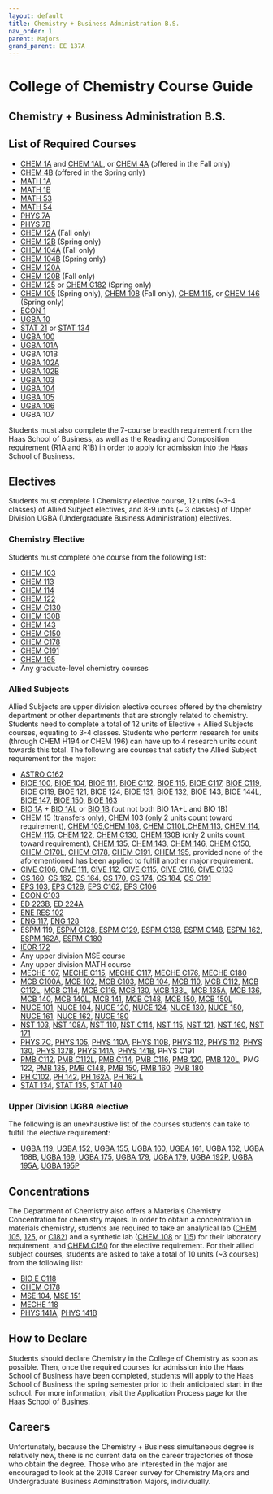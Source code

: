 ```yaml
---
layout: default
title: Chemistry + Business Administration B.S.
nav_order: 1
parent: Majors
grand_parent: EE 137A
---
```


# College of Chemistry Course Guide

## Chemistry + Business Administration B.S.

## List of Required Courses

- [CHEM 1A](http://public2.yuantsy.com/Test/EE137A/List/Chemistry/CHEM%201A%20-%20General%20Chemistry.pdf) and [CHEM 1AL](http://public2.yuantsy.com/Test/EE137A/List/Chemistry/CHEM%201AL%20-%20General%20Chemistry%20Laboratory.pdf), or [CHEM 4A](http://public2.yuantsy.com/Test/EE137A/List/Chemistry/CHEM%204A%20-%20General%20Chemistry%20and%20Quantitative%20Analysis.pdf) (offered in the Fall only)
- [CHEM 4B](http://public2.yuantsy.com/Test/EE137A/List/Chemistry/Chem%204B%20-%20General%20Chemistry%20and%20Quantitative%20Analysis.pdf) (offered in the Spring only)
- [MATH 1A](http://public2.yuantsy.com/Test/EE137A/Mathematics/Math%201A%20-%20Calculus.pdf)
- [MATH 1B](http://public2.yuantsy.com/Test/EE137A/Mathematics/MATH%201B%20-%20Calculus.pdf)
- [MATH 53](http://public2.yuantsy.com/Test/EE137A/Mathematics/MATH%2010A%20-%20Methods%20of%20Mathematics_%20Calculus%2C%20Statistics%2C%20and%20Combinatorics%20%28I%29.pdf)
- [MATH 54](http://public2.yuantsy.com/Test/EE137A/Mathematics/MATH%2010A%20-%20Methods%20of%20Mathematics_%20Calculus%2C%20Statistics%2C%20and%20Combinatorics%20%28I%29.pdf)
- [PHYS 7A](http://public2.yuantsy.com/Test/EE137A/Physics/PHYS%207A%20-%20Physics%20for%20Scientists%20and%20Engineers.pdf)
- [PHYS 7B](http://public2.yuantsy.com/Test/EE137A/Physics/PHYS%207B%20-%20Physics%20for%20Scientists%20and%20Engineers.pdf)
- [CHEM 12A](http://public2.yuantsy.com/Test/EE137A/List/Chemistry/CHEM%2012A%20-%20Organic%20Chemistry%20%281%29.pdf) (Fall only)
- [CHEM 12B](http://public2.yuantsy.com/Test/EE137A/List/Chemistry/CHEM%2012B%20-%20Organic%20Chemistry%20%282%29.pdf) (Spring only)
- [CHEM 104A](http://public2.yuantsy.com/Test/EE137A/List/Chemistry/CHEM%2096%20-%20Introduction%20to%20Research%20and%20Study%20in%20the%20College%20of%20Chemistry.pdf) (Fall only)
- [CHEM 104B](http://public2.yuantsy.com/Test/EE137A/List/Chemistry/CHEM%20104B%20-%20Advanced%20Inorganic%20Chemistry%20%282%29.pdf) (Spring only)
- [CHEM 120A](http://public2.yuantsy.com/Test/EE137A/List/Chemistry/CHEM%20120A%20-%20Physical%20Chemistry%20%28Quantum%20Mechanics%29.pdf)
- [CHEM 120B](http://public2.yuantsy.com/Test/EE137A/List/Chemistry/CHEM%20120B%20-%20Physical%20Chemistry%20%28Statistical%20Mechanics%29.pdf) (Fall only)
- [CHEM 125](http://public2.yuantsy.com/Test/EE137A/List/Chemistry/CHEM%20125%20-%20Physical%20Chemistry%20Laboratory.pdf) or [CHEM C182](http://public2.yuantsy.com/Test/EE137A/List/Chemistry/CHEM%20C182_EPS%20C182%20-%20Atmospheric%20Chemistry%20and%20Physics%20Laboratory.pdf) (Spring only)
- [CHEM 105](http://public2.yuantsy.com/Test/EE137A/List/Chemistry/CHEM%20105%20-%20Instrumental%20Analysis%20Laboratory.pdf) (Spring only), [CHEM 108](http://public2.yuantsy.com/Test/EE137A/Majors/CHEM%20108%20Inorganic%20Synthesis%20Laboratory.pdf) (Fall only), [CHEM 115](http://public2.yuantsy.com/Test/EE137A/List/Chemistry/115Course%20Title.pdf), or [CHEM 146](http://public2.yuantsy.com/Test/EE137A/List/Chemistry/CHEM%20146%20-%20Radiochemical%20Methods%20in%20Nuclear%20Technology%20and%20Forensics.pdf) (Spring only)
- [ECON 1](http://public2.yuantsy.com/Test/EE137A/List/Economics/ECON%201%20-%20Introduction%20to%20Economics.pdf)
- [UGBA 10](http://public2.yuantsy.com/Test/EE137A/List/BusinessAdministrationUndergraduate/UGBA%2010%20-%20Principles%20of%20Business.pdf)
- [STAT 21](http://public2.yuantsy.com/Test/EE137A/Statistics/STAT%2021%20-%20Introductory%20Probability%20and%20Statistics%20for%20Business.pdf) or [STAT 134](http://public2.yuantsy.com/Test/EE137A/Statistics/STAT%20134%20-%20Concepts%20of%20Probability.pdf)
- [UGBA 100](http://public2.yuantsy.com/Test/EE137A/List/BusinessAdministrationUndergraduate/UGBA%20-%20Business%20Communication.pdf)
- [UGBA 101A](http://public2.yuantsy.com/Test/EE137A/List/BusinessAdministrationUndergraduate/UGBA%20101A%20-%20Microeconomic%20Analysis%20for%20Business%20Decisions.pdf)
- UGBA 101B
- [UGBA 102A](http://public2.yuantsy.com/Test/EE137A/List/BusinessAdministrationUndergraduate/UGBA%20102A%20-%20Introduction%20to%20Financial%20Accounting.pdf)
- [UGBA 102B](http://public2.yuantsy.com/Test/EE137A/List/BusinessAdministrationUndergraduate/UGBA%20102B%20-%20Managerial%20Accounting.pdf)
- [UGBA 103](http://public2.yuantsy.com/Test/EE137A/List/BusinessAdministrationUndergraduate/UGBA%20103%20-%20Introduction%20to%20Finance.pdf)
- [UGBA 104](http://public2.yuantsy.com/Test/EE137A/List/BusinessAdministrationUndergraduate/UGBA%20104%20-%20Introduction%20to%20Business%20Analytics.pdf)
- [UGBA 105](http://public2.yuantsy.com/Test/EE137A/List/BusinessAdministrationUndergraduate/UGBA%20105%20-%20Leading%20People.pdf)
- [UGBA 106](http://public2.yuantsy.com/Test/EE137A/List/BusinessAdministrationUndergraduate/UGBA%20106%20-%20Marketing.pdf)
- UGBA 107

Students must also complete the 7-course breadth requirement from the Haas School of Business, as well as the Reading and Composition requirement (R1A and R1B) in order to apply for admission into the Haas School of Business.

## Electives

Students must complete 1 Chemistry elective course, 12 units (~3-4 classes) of Allied Subject electives, and 8-9 units (~ 3 classes) of Upper Division UGBA (Undergraduate Business Administration) electives.

### Chemistry Elective

Students must complete one course from the following list:

- [CHEM 103](http://public2.yuantsy.com/Test/EE137A/List/Chemistry/CHEM%2096%20-%20Introduction%20to%20Research%20and%20Study%20in%20the%20College%20of%20Chemistry.pdf)
- [CHEM 113](http://public2.yuantsy.com/Test/EE137A/List/Chemistry/CHEM%20113%20-%20Advanced%20Mechanistic%20Organic%20Chemistry.pdf)
- [CHEM 114](http://public2.yuantsy.com/Test/EE137A/List/Chemistry/114Course%20Title.pdf)
- [CHEM 122](http://public2.yuantsy.com/Test/EE137A/List/Chemistry/CHEM%20122%20-%20Quantum%20Mechanics%20and%20Spectroscopy.pdf)
- [CHEM C130](http://public2.yuantsy.com/Test/EE137A/List/Chemistry/CHEM%20C130_MCB%20C100A%20-%20Biophysical%20Chemistry_%20Physical%20Principles%20and%20the%20Molecules%20of%20Life.pdf)
- [CHEM 130B](http://public2.yuantsy.com/Test/EE137A/List/Chemistry/CHEM%20125%20-%20Physical%20Chemistry%20Laboratory.pdf)
- [CHEM 143](http://public2.yuantsy.com/Test/EE137A/List/Chemistry/CHEM%20143%20-%20Nuclear%20Chemistry.pdf)
- [CHEM C150](http://public2.yuantsy.com/Test/EE137A/List/Chemistry/CHEM%20C150%20-%20Introduction%20to%20Materials%20Chemistry.pdf)
- [CHEM C178](http://public2.yuantsy.com/Test/EE137A/List/Chemistry/CBE%20C178_CHEM%20C178%20-%20Polymer%20Science%20and%20Technology.pdf)
- [CHEM C191](http://public2.yuantsy.com/Test/EE137A/List/Chemistry/CHEM%20C191_CS%20C191_PHYS%20C191%20-%20Quantum%20Information%20Science%20and%20Technology.pdf)
- [CHEM 195](http://public2.yuantsy.com/Test/EE137A/List/Chemistry/chem195Course%20Title.pdf)
- Any graduate-level chemistry courses

### Allied Subjects

Allied Subjects are upper division elective courses offered by the chemistry department or other departments that are strongly related to chemistry. Students need to complete a total of 12 units of Elective + Allied Subjects courses, equating to 3-4 classes. Students who perform research for units (through CHEM H194 or CHEM 196) can have up to 4 research units count towards this total. The following are courses that satisfy the Allied Subject requirement for the major:

- [ASTRO C162](http://public2.yuantsy.com/Test/EE137A/List/Astronomy/ASTRO%20C162_EPS%20C162%20-%20Planetary%20Astrophysics.pdf)
- [BIOE 100](http://public2.yuantsy.com/Test/EE137A/List/Bioengineering/BioE%20100%20-%20Ethics%20in%20Science%20and%20Engineering.pdf), [BIOE 104](http://public2.yuantsy.com/Test/EE137A/List/Bioengineering/BIOE%20104%20-%20Biological%20Transport%20Phenomena.pdf), [BIOE 111](http://public2.yuantsy.com/Test/EE137A/List/Bioengineering/BIOE%20111%20-%20Functional%20Biomaterials%20Development%20and%20Characterization.pdf), [BIOE C112](http://public2.yuantsy.com/Test/EE137A/List/Bioengineering/BIOE%20C112_MECHE%20C115%20-%20Molecular%20Biomechanics%20and%20Mechanobiology%20of%20the%20Cell.pdf), [BIOE 115](http://public2.yuantsy.com/Test/EE137A/List/Bioengineering/BIOE%20C112_MECHE%20C115%20-%20Molecular%20Biomechanics%20and%20Mechanobiology%20of%20the%20Cell.pdf), [BIOE C117](http://public2.yuantsy.com/Test/EE137A/List/Bioengineering/BIOE%20C117_MECHE%20C117%20-%20Structural%20Aspects%20of%20Biomaterials.pdf), [BIOE C119](http://public2.yuantsy.com/Test/EE137A/List/Bioengineering/BIOE%20C119_MECHE%20C176%20-%20Orthopedic%20Biomechanics.pdf), [BIOE C119](http://public2.yuantsy.com/Test/EE137A/List/Bioengineering/BIOE%20C119_MECHE%20C176%20-%20Orthopedic%20Biomechanics.pdf), [BIOE 121](http://public2.yuantsy.com/Test/EE137A/List/Bioengineering/BIOE%20121%20-%20BioMEMS%20and%20Medical%20Devices.pdf), [BIOE 124](http://public2.yuantsy.com/Test/EE137A/List/Bioengineering/BIO%20124%20-%20Basic%20Principles%20of%20Drug%20Delivery.pdf), [BIOE 131](http://public2.yuantsy.com/Test/EE137A/List/Bioengineering/BIOE%20131%20-%20Introduction%20to%20Computational%20Molecular%20and%20Cell%20Biology.pdf), [BIOE 132](http://public2.yuantsy.com/Test/EE137A/List/Bioengineering/BIOE%20132%20-%20Genetic%20Devices.pdf), BIOE 143, BIOE 144L, [BIOE 147](http://public2.yuantsy.com/Test/EE137A/List/Bioengineering/BIOE%20147%20-%20Principles%20of%20Synthetic%20Biology.pdf), [BIOE 150](http://public2.yuantsy.com/Test/EE137A/List/Bioengineering/BIOE%20150%20-%20Introduction%20of%20Bionanoscience%20and%20Bionanotechnology.pdf), [BIOE 163](http://public2.yuantsy.com/Test/EE137A/List/Bioengineering/BIOE%20163%20-%20Principles%20of%20Molecular%20and%20Cellular%20Biophotonics.pdf)
- [BIO 1A](http://public2.yuantsy.com/Test/EE137A/List/Biology/BIO%201A%20-%20General%20Biology%20Lecture.pdf) + [BIO 1AL](http://public2.yuantsy.com/Test/EE137A/List/Biology/BIO%201A%20-%20General%20Biology%20Lecture.pdf) or [BIO 1B](http://public2.yuantsy.com/Test/EE137A/List/Biology/BIO%201B%20-%20General%20Biology%20Lecture%20and%20Laboratory.pdf) (but not both BIO 1A+L and BIO 1B)
- [CHEM 15](http://public2.yuantsy.com/Test/EE137A/List/Chemistry/15Course%20Title.pdf) (transfers only), [CHEM 103](http://public2.yuantsy.com/Test/EE137A/List/Chemistry/CHEM%2096%20-%20Introduction%20to%20Research%20and%20Study%20in%20the%20College%20of%20Chemistry.pdf) (only 2 units count toward requirement), [CHEM 105](http://public2.yuantsy.com/Test/EE137A/List/Chemistry/CHEM%20105%20-%20Instrumental%20Analysis%20Laboratory.pdf),[CHEM 108](http://public2.yuantsy.com/Test/EE137A/Majors/CHEM%20108%20Inorganic%20Synthesis%20Laboratory.pdf), [CHEM C110L](http://public2.yuantsy.com/Test/EE137A/List/Chemistry/CHEM%20C110L_MCB%20C110L%20%E2%80%93%20GENERAL%20BIOCHEMISTRY%20AND%20MOLECULAR%20BIOLOGY%20LABORATORY.pdf),[CHEM 113](http://public2.yuantsy.com/Test/EE137A/List/Chemistry/CHEM%20113%20-%20Advanced%20Mechanistic%20Organic%20Chemistry.pdf), [CHEM 114](http://public2.yuantsy.com/Test/EE137A/List/Chemistry/114Course%20Title.pdf), [CHEM 115](http://public2.yuantsy.com/Test/EE137A/List/Chemistry/115Course%20Title.pdf), [CHEM 122](http://public2.yuantsy.com/Test/EE137A/List/Chemistry/CHEM%20122%20-%20Quantum%20Mechanics%20and%20Spectroscopy.pdf), [CHEM C130](http://public2.yuantsy.com/Test/EE137A/List/Chemistry/CHEM%20C130_MCB%20C100A%20-%20Biophysical%20Chemistry_%20Physical%20Principles%20and%20the%20Molecules%20of%20Life.pdf), [CHEM 130B](http://public2.yuantsy.com/Test/EE137A/List/Chemistry/CHEM%20125%20-%20Physical%20Chemistry%20Laboratory.pdf) (only 2 units count toward requirement), [CHEM 135](http://public2.yuantsy.com/Test/EE137A/List/Chemistry/Chem%20135%20-%20Chemical%20Biology.pdf), [CHEM 143](http://public2.yuantsy.com/Test/EE137A/List/Chemistry/CHEM%20143%20-%20Nuclear%20Chemistry.pdf), [CHEM 146](http://public2.yuantsy.com/Test/EE137A/List/Chemistry/CHEM%20146%20-%20Radiochemical%20Methods%20in%20Nuclear%20Technology%20and%20Forensics.pdf), [CHEM C150](http://public2.yuantsy.com/Test/EE137A/List/Chemistry/CHEM%20C150%20-%20Introduction%20to%20Materials%20Chemistry.pdf), [CHEM C170L](http://public2.yuantsy.com/Test/EE137A/List/Chemistry/CBE%20C170L_CHEM%20C170L%20-%20Biochemical%20Engineering%20Laboratory.pdf), [CHEM C178](http://public2.yuantsy.com/Test/EE137A/List/Chemistry/CBE%20C178_CHEM%20C178%20-%20Polymer%20Science%20and%20Technology.pdf), [CHEM C191](http://public2.yuantsy.com/Test/EE137A/List/Chemistry/CHEM%20C191_CS%20C191_PHYS%20C191%20-%20Quantum%20Information%20Science%20and%20Technology.pdf), [CHEM 195](http://public2.yuantsy.com/Test/EE137A/List/Chemistry/chem195Course%20Title.pdf), provided none of the aforementioned has been applied to fulfill another major requirement.
- [CIVE C106](http://public2.yuantsy.com/Test/EE137A/List/CivilandEnvironmentalEngineering/CIVE%20C106_EPS%20C180_ESPM%20C180%20-%20Air%20Pollution.pdf), [CIVE 111](http://public2.yuantsy.com/Test/EE137A/List/CivilandEnvironmentalEngineering/CIVE%20111%20-%20Environmental%20Engineering.pdf), [CIVE 112](http://public2.yuantsy.com/Test/EE137A/List/CivilandEnvironmentalEngineering/CIVE%20112%20-%20Environmental%20Engineering%20Design.pdf), [CIVE C115](http://public2.yuantsy.com/Test/EE137A/List/CivilandEnvironmentalEngineering/CIVE%20115%20-%20Water%20Chemistry.pdf), [CIVE C116](http://public2.yuantsy.com/Test/EE137A/List/CivilandEnvironmentalEngineering/CIVE%20C116%20_ESPM%20C128%20-%20Chemistry%20of%20Soils.pdf), [CIVE C133](http://public2.yuantsy.com/Test/EE137A/List/CivilandEnvironmentalEngineering/CIVE%20124%20-%20Structural%20Design%20in%20Timber.pdf)
- [CS 160](http://public2.yuantsy.com/Test/EE137A/List/ComputerScience/CS%20160%20-%20User%20Interface%20Design%20and%20Development.pdf), [CS 162](http://public2.yuantsy.com/Test/EE137A/List/ComputerScience/CS%20162%20-%20Operating%20Systems%20and%20System%20Programming.pdf), [CS 164](http://public2.yuantsy.com/Test/EE137A/List/ComputerScience/CS%20164%20-%20Programming%20Languiaces%20and%20Compilers.pdf), [CS 170](http://public2.yuantsy.com/Test/EE137A/List/ComputerScience/CS%20170%20-%20Efficient%20Algorithms%20and%20Intractable%20Problems.pdf), [CS 174](http://public2.yuantsy.com/Test/EE137A/List/ComputerScience/CS%20174%20-%20Combinatorics%20and%20Discrete%20Probability.pdf), [CS 184](http://public2.yuantsy.com/Test/EE137A/List/ComputerScience/CS%20184%20-%20Foundations%20of%20Computer%20Graphics.pdf), [CS C191](http://public2.yuantsy.com/Test/EE137A/Majors/CHEM%20C191_CS%20C191_PHYS%20C191%20-%20Quantum%20Information%20Science%20and%20Technology.pdf)
- [EPS 103](http://public2.yuantsy.com/Test/EE137A/List/EarthandPlanetaryScience/EPS%20103%20-%20Introduction%20to%20Aquatic%20and%20Marine%20Geochemistry.pdf), [EPS C129](http://public2.yuantsy.com/Test/EE137A/List/EarthandPlanetaryScience/EPS%20C129_ESPM%20C129%20-%20Biometerology.pdf), [EPS C162](http://public2.yuantsy.com/Test/EE137A/List/EarthandPlanetaryScience/EPS%20130%20-%20Strong%20Motion%20Seismology.pdf), [EPS C106](http://public2.yuantsy.com/Test/EE137A/List/EarthandPlanetaryScience/CIVE%20C106_EPS%20C180_ESPM%20C180%20-%20Air%20Pollution.pdf)
- [ECON C103](http://public2.yuantsy.com/Test/EE137A/List/Economics/ECON%20C103_MATH%20C103%20-%20Introduction%20to%20Mathematical%20Economics.pdf)
- [ED 223B](http://public2.yuantsy.com/Test/EE137A/List/Education/EDUC%20223B%20-%20Special%20Problems%20in%20Mathematics%2C%20Science%2C%20and%20Technology%20Education.pdf), [ED 224A](http://public2.yuantsy.com/Test/EE137A/List/Education/EDUC%20224A%20-%20Mathematical%20Thinking%20and%20Problem%20Solving.pdf)
- [ENE RES 102](http://public2.yuantsy.com/Test/EE137A/List/EnergyandResourcesGroup/ENE%20RES%20102%20-%20Quantitative%20Aspects%20of%20Global%20Environmental%20Problems.pdf)
- [ENG 117](http://public2.yuantsy.com/Test/EE137A/List/Engineering/E%20117%20-%20Methods%20of%20Engineering%20Analysis.pdf), [ENG 128](http://public2.yuantsy.com/Test/EE137A/List/Engineering/E%20128%20-%20Advanced%20Engineering%20Design%20Graphics.pdf)
- ESPM 119, [ESPM C128](http://public2.yuantsy.com/Test/EE137A/List/EnvironmentalSciencePolicyandManagement/128Course%20Title.pdf), [ESPM C129](http://public2.yuantsy.com/Test/EE137A/List/EnvironmentalSciencePolicyandManagement/128Course%20Title.pdf), [ESPM C138](http://public2.yuantsy.com/Test/EE137A/List/EnvironmentalSciencePolicyandManagement/ESPM%20C138_MCB%20C114_PMB%20C114%20-%20Introduction%20to%20Comparative%20Virology.pdf), [ESPM C148](http://public2.yuantsy.com/Test/EE137A/List/EnvironmentalSciencePolicyandManagement/148Course%20Title.pdf), [ESPM 162](http://public2.yuantsy.com/Test/EE137A/List/EnvironmentalSciencePolicyandManagement/ESPM%20162%20-%20Bioethics%20and%20Society.pdf), [ESPM 162A](http://public2.yuantsy.com/Test/EE137A/List/EnvironmentalSciencePolicyandManagement/ESPM%20162A%20-%20Health%2C%20Medicine%2C%20Society%20and%20Environment.pdf), [ESPM C180](http://public2.yuantsy.com/Test/EE137A/List/EnvironmentalSciencePolicyandManagement/180CIVE%20C106_EPS%20C180_ESPM%20C180%20-%20Air%20Pollution.pdf)
- [IEOR 172](http://public2.yuantsy.com/Test/EE137A/List/IndustrialEngineeringandOperationsResearch/IEOR%20172%20-%20Technology%20Firm%20Leadership.pdf)
- Any upper division MSE course
- Any upper division MATH course
- [MECHE 107](http://public2.yuantsy.com/Test/EE137A/MechanicalEngineering/MECHE%20107%20-%20Mechanical%20Engineering%20Laboratory.pdf), [MECHE C115](http://public2.yuantsy.com/Test/EE137A/MechanicalEngineering/BIOE%20C112_MECHE%20C115%20-%20Molecular%20Biomechanics%20and%20Mechanobiology%20of%20the%20Cell.pdf), [MECHE C117](http://public2.yuantsy.com/Test/EE137A/MechanicalEngineering/BIOE%20C117_MECHE%20C117%20-%20Structural%20Aspects%20of%20Biomaterials.pdf), [MECHE C176](http://public2.yuantsy.com/Test/EE137A/MechanicalEngineering/BIOE%20C119_MECHE%20C176%20-%20Orthopedic%20Biomechanics.pdf), [MECHE C180](http://public2.yuantsy.com/Test/EE137A/MechanicalEngineering/CIVE%20C133_MECHE%20C180%20-%20Engineering%20Analysis%20Using%20the%20Finite%20Element%20Method.pdf)
- [MCB C100A](http://public2.yuantsy.com/Test/EE137A/MolecularandCellBiology/CHEM%20C130_MCB%20C100A%20-%20Biophysical%20Chemistry_%20Physical%20Principles%20and%20the%20Molecules%20of%20Life.pdf), [MCB 102](http://public2.yuantsy.com/Test/EE137A/MolecularandCellBiology/MCB%20102%20-%20Survey%20of%20the%20Principles%20of%20Biochemistry%20and%20Molecular%20Biology.pdf), [MCB C103](http://public2.yuantsy.com/Test/EE137A/Majors/MCB%20C103_PH%20C102_PMB%20C103%20-%20Bacterial%20Pathogenesis.pdf), [MCB 104](http://public2.yuantsy.com/Test/EE137A/MolecularandCellBiology/MCB%20104%20-%20Genetics%2C%20Genomics%2C%20and%20Cell%20Biology.pdf), [MCB 110](http://public2.yuantsy.com/Test/EE137A/MolecularandCellBiology/MCB%20110%20-%20Molecular%20Biology_%20Macromolecular%20Synthesis%20and%20Cellular%20Function.pdf), [MCB C112](http://public2.yuantsy.com/Test/EE137A/MolecularandCellBiology/MCB%20C112_PMB%20C112%20-%20General%20Microbiology.pdf), [MCB C112L](http://public2.yuantsy.com/Test/EE137A/MolecularandCellBiology/MCB%20112L_PMB%20C112L%20-%20General%20Microbiology%20Laboratory.pdf), [MCB C114](http://public2.yuantsy.com/Test/EE137A/MolecularandCellBiology/ESPM%20C138_MCB%20C114_PMB%20C114%20-%20Introduction%20to%20Comparative%20Virology.pdf), [MCB C116](http://public2.yuantsy.com/Test/EE137A/MolecularandCellBiology/MCB%20C116_PMB%20C116%20-%20Microbial%20Diversity.pdf), [MCB 130](http://public2.yuantsy.com/Test/EE137A/MolecularandCellBiology/CHEM%20C130_MCB%20C100A%20-%20Biophysical%20Chemistry_%20Physical%20Principles%20and%20the%20Molecules%20of%20Life.pdf), [MCB 133L](http://public2.yuantsy.com/Test/EE137A/MolecularandCellBiology/MCB%20133L%20-%20Physiology%20and%20Cell%20Biology%20Laboratory.pdf), [MCB 135A](http://public2.yuantsy.com/Test/EE137A/MolecularandCellBiology/MCB%20135A%20-%20Topics%20in%20Cell%20and%20Developmental%20Biology_%20Molecular%20Endocrinology.pdf), [MCB 136](http://public2.yuantsy.com/Test/EE137A/MolecularandCellBiology/MCB%20136%20-%20Physiology.pdf), [MCB 140](http://public2.yuantsy.com/Test/EE137A/MolecularandCellBiology/MCB%20140%20-%20General%20Genetics.pdf), [MCB 140L](http://public2.yuantsy.com/Test/EE137A/MolecularandCellBiology/MCB%20140L%20-%20Genetics%20Laboratory.pdf), [MCB 141](http://public2.yuantsy.com/Test/EE137A/MolecularandCellBiology/MCB%20141%20-%20Developmental%20Biology.pdf), [MCB C148](http://public2.yuantsy.com/Test/EE137A/MolecularandCellBiology/MCB%20C148_PMB%20C148%20-%20Microbial%20Genomics%20and%20Genetics.pdf), [MCB 150](http://public2.yuantsy.com/Test/EE137A/MolecularandCellBiology/MCB%20150%20-%20Molecular%20Immunology.pdf), [MCB 150L](http://public2.yuantsy.com/Test/EE137A/MolecularandCellBiology/MCB%20150L%20-%20Immunology%20Laboratory.pdf)
- [NUCE 101](http://public2.yuantsy.com/Test/EE137A/NuclearEngineering/NUCE%20101%20-%20Nuclear%20Reactions%20and%20Radiation.pdf), [NUCE 104](http://public2.yuantsy.com/Test/EE137A/NuclearEngineering/NUCE%20104%20-%20Radiation%20Detection%20and%20Nuclear%20Instrumentation%20Laboratory.pdf), [NUCE 120](http://public2.yuantsy.com/Test/EE137A/NuclearEngineering/NUCE%20120%20-%20Nuclear%20Materials.pdf), [NUCE 124](http://public2.yuantsy.com/Test/EE137A/NuclearEngineering/NUCE%20124%20-%20Radioactive%20Waste%20Management.pdf), [NUCE 130](http://public2.yuantsy.com/Test/EE137A/NuclearEngineering/NUCE%20130%20-%20Analytical%20Methods%20for%20Non-proliferation.pdf), [NUCE 150](http://public2.yuantsy.com/Test/EE137A/NuclearEngineering/NUCE%20150%20-%20Introduction%20to%20Nucelar%20Reactor%20Theory.pdf), [NUCE 161](http://public2.yuantsy.com/Test/EE137A/NuclearEngineering/NUCE%20161%20-%20Nuclear%20Power%20Engieering.pdf), [NUCE 162](http://public2.yuantsy.com/Test/EE137A/NuclearEngineering/NUCE%20162%20-%20Radiation%20Biophysics%20and%20Dosimetry.pdf), [NUCE 180](http://public2.yuantsy.com/Test/EE137A/NuclearEngineering/NUCE%20180%20-%20Introduction%20to%20Controlled%20Fusion.pdf)
- [NST 103](http://public2.yuantsy.com/Test/EE137A/NutritionalScienceandToxicology/NST%20103%20-%20Nutrient%20Function%20and%20Metabolism.pdf), [NST 108A](http://public2.yuantsy.com/Test/EE137A/NutritionalScienceandToxicology/NST%20108A%20-%20Introduction%20and%20Application%20of%20Food%20Science.pdf), [NST 110](http://public2.yuantsy.com/Test/EE137A/NutritionalScienceandToxicology/NST%20110%20-%20Toxicology.pdf), [NST C114](http://public2.yuantsy.com/Test/EE137A/NutritionalScienceandToxicology/114Course%20Title.pdf), [NST 115](http://public2.yuantsy.com/Test/EE137A/NutritionalScienceandToxicology/NST%20115%20-%20Principles%20of%20Drug%20Action.pdf), [NST 121](http://public2.yuantsy.com/Test/EE137A/NutritionalScienceandToxicology/NST%20121%20-%20Computation%20Toxicology.pdf), [NST 160](http://public2.yuantsy.com/Test/EE137A/NutritionalScienceandToxicology/NST%20160%20-%20Metabolic%20Bases%20of%20Human%20Health%20and%20Diseases.pdf), [NST 171](http://public2.yuantsy.com/Test/EE137A/NutritionalScienceandToxicology/NST%20171%20-%20Nutrition%20and%20Toxicology%20Laboratory.pdf)
- [PHYS 7C](http://public2.yuantsy.com/Test/EE137A/Physics/PHYS%207C%20-%20Physics%20for%20Scientists%20and%20Engineers%20%28III%29.pdf), [PHYS 105](http://public2.yuantsy.com/Test/EE137A/Physics/PHYS%20105%20-%20Analytic%20Mechanics.pdf), [PHYS 110A](http://public2.yuantsy.com/Test/EE137A/Physics/PHYS%20110A%20-%20Electromagnetism%20and%20Optics.pdf), [PHYS 110B](http://public2.yuantsy.com/Test/EE137A/Physics/PHYS%20110B%20-%20Electromagnetism%20and%20Optics.pdf), [PHYS 112](http://public2.yuantsy.com/Test/EE137A/Physics/PHYS%20112%20-%20Introduction%20to%20Statistical%20and%20Thermal%20Physics.pdf), [PHYS 112](http://public2.yuantsy.com/Test/EE137A/Physics/PHYS%20112%20-%20Introduction%20to%20Statistical%20and%20Thermal%20Physics.pdf), [PHYS 130](http://public2.yuantsy.com/Test/EE137A/Physics/PHYS%20130%20-%20Quantum%20and%20Nonlinear%20Optics.pdf), [PHYS 137B](http://public2.yuantsy.com/Test/EE137A/Physics/PHYS%20137A%20-%20Quantum%20Mechanics.pdf), [PHYS 141A](http://public2.yuantsy.com/Test/EE137A/Physics/PHYS%20141A%20-%20Solid%20State%20Physics.pdf), [PHYS 141B](http://public2.yuantsy.com/Test/EE137A/Physics/PHYS%20141B%20-%20Solid%20State%20Physics.pdf), PHYS C191
- [PMB C112](http://public2.yuantsy.com/Test/EE137A/PlantandMicrobialBiology/MCB%20112L_PMB%20C112L%20-%20General%20Microbiology%20Laboratory.pdf), [PMB C112L](http://public2.yuantsy.com/Test/EE137A/PlantandMicrobialBiology/MCB%20112L_PMB%20C112L%20-%20General%20Microbiology%20Laboratory.pdf), [PMB C114](http://public2.yuantsy.com/Test/EE137A/PlantandMicrobialBiology/ESPM%20C138_MCB%20C114_PMB%20C114%20-%20Introduction%20to%20Comparative%20Virology.pdf), [PMB C116](http://public2.yuantsy.com/Test/EE137A/PlantandMicrobialBiology/MCB%20C116_PMB%20C116%20-%20Microbial%20Diversity.pdf), [PMB 120](http://public2.yuantsy.com/Test/EE137A/PlantandMicrobialBiology/PMB%20120%20-%20Biology%20of%20Algae.pdf), [PMB 120L](http://public2.yuantsy.com/Test/EE137A/PlantandMicrobialBiology/PMB%20120L%20-%20Laboratory%20for%20Biology%20of%20Algae.pdf), PMG 122, [PMB 135](http://public2.yuantsy.com/Test/EE137A/PlantandMicrobialBiology/PMB%20135%20-%20Physiology%20and%20Biochemistry%20of%20Plants.pdf), [PMB C148](http://public2.yuantsy.com/Test/EE137A/PlantandMicrobialBiology/MCB%20C148_PMB%20C148%20-%20Microbial%20Genomics%20and%20Genetics.pdf), [PMB 150](http://public2.yuantsy.com/Test/EE137A/PlantandMicrobialBiology/PMB%20150%20-%20Plant%20Cell%20Biology.pdf), [PMB 160](http://public2.yuantsy.com/Test/EE137A/PlantandMicrobialBiology/PMB%20160%20-%20Plant%20Molecular%20Genetics.pdf), [PMB 180](http://public2.yuantsy.com/Test/EE137A/PlantandMicrobialBiology/PMB%20180%20-%20Environmental%20Plant%20Biology.pdf)
- [PH C102](http://public2.yuantsy.com/Test/EE137A/PublicHealth/MCB%20C103_PH%20C102_PMB%20C103%20-%20Bacterial%20Pathogenesis.pdf), [PH 142](http://public2.yuantsy.com/Test/EE137A/PublicHealth/PH%20142%20-%20Introduction%20to%20Probability%20and%20Statistics%20in%20Biology%20and%20Public%20Health.pdf), [PH 162A](http://public2.yuantsy.com/Test/EE137A/PublicHealth/PH%20162A%20-%20Public%20Health%20Microbiology%20Lecture.pdf), [PH 162 L](http://public2.yuantsy.com/Test/EE137A/PublicHealth/PH%20162L%20-%20Public%20Health%20Microbiology%20Laboratory.pdf)
- [STAT 134](http://public2.yuantsy.com/Test/EE137A/Statistics/STAT%20134%20-%20Concepts%20of%20Probability.pdf), [STAT 135](http://public2.yuantsy.com/Test/EE137A/Statistics/STAT%20135%20-%20Concepts%20of%20Statistics.pdf), [STAT 140](http://public2.yuantsy.com/Test/EE137A/Statistics/STAT%20140%20-%20Probability%20for%20Data%20Science.pdf)

### Upper Division UGBA elective

The following is an unexhaustive list of the courses students can take to fulfill the elective requirement:

- [UGBA 119](http://public2.yuantsy.com/Test/EE137A/List/BusinessAdministrationUndergraduate/UGBA%20119%20-%20Leading%20Strategy%20Implementation.pdf), [UGBA 152](http://public2.yuantsy.com/Test/EE137A/List/BusinessAdministrationUndergraduate/UGBA%20152%20-%20Negotiation%20and%20Conflict%20Resolution.pdf), [UGBA 155](http://public2.yuantsy.com/Test/EE137A/List/BusinessAdministrationUndergraduate/UGBA%20155%20-%20Leadership.pdf), [UGBA 160](http://public2.yuantsy.com/Test/EE137A/List/BusinessAdministrationUndergraduate/UGBA%20160%20-%20Consumer%20Behavior.pdf), [UGBA 161](http://public2.yuantsy.com/Test/EE137A/List/BusinessAdministrationUndergraduate/UGBA%20161%20-%20Marketing%20Research_%20Data%20and%20Analytics.pdf), UGBA 162, UGBA 168B, [UGBA 169](http://public2.yuantsy.com/Test/EE137A/List/BusinessAdministrationUndergraduate/UGBA%20169%20-%20Pricing.pdf), [UGBA 175](http://public2.yuantsy.com/Test/EE137A/List/BusinessAdministrationUndergraduate/UGBA%20175%20-%20Legal%20Aspects%20of%20Management.pdf ), [UGBA 179](http://public2.yuantsy.com/Test/EE137A/List/BusinessAdministrationUndergraduate/UGBA%20179%20-%20International%20Consulting%20for%20Small%20and%20Medium-Sized%20Enterprises.pdf), [UGBA 179](http://public2.yuantsy.com/Test/EE137A/List/BusinessAdministrationUndergraduate/UGBA%20179%20-%20International%20Consulting%20for%20Small%20and%20Medium-Sized%20Enterprises.pdf), [UGBA 192P](http://public2.yuantsy.com/Test/EE137A/List/BusinessAdministrationUndergraduate/UGBA%20192P%20-%20Sustainable%20Business%20Consulting%20Projects.pdf), [UGBA 195A](http://public2.yuantsy.com/Test/EE137A/List/BusinessAdministrationUndergraduate/UGBA%20195A%20-%20Entrepreneurship.pdf), [UGBA 195P](http://public2.yuantsy.com/Test/EE137A/List/BusinessAdministrationUndergraduate/UGBA%20195P%20-%20Entrepreneurship_%20How%20to%20Successfully%20start%20a%20New%20Business.pdf)

## Concentrations

The Department of Chemistry also offers a Materials Chemistry Concentration for chemistry majors. In order to obtain a concentration in materials chemistry, students are required to take an analytical lab ([CHEM 105](http://public2.yuantsy.com/Test/EE137A/List/Chemistry/CHEM%20105%20-%20Instrumental%20Analysis%20Laboratory.pdf), [125](http://public2.yuantsy.com/Test/EE137A/List/Chemistry/CHEM%20125%20-%20Physical%20Chemistry%20Laboratory.pdf), or [C182](http://public2.yuantsy.com/Test/EE137A/List/Chemistry/CHEM%20C182_EPS%20C182%20-%20Atmospheric%20Chemistry%20and%20Physics%20Laboratory.pdf)) and a synthetic lab ([CHEM 108](http://public2.yuantsy.com/Test/EE137A/Majors/CHEM%20108%20Inorganic%20Synthesis%20Laboratory.pdf) or [115](http://public2.yuantsy.com/Test/EE137A/List/Chemistry/115Course%20Title.pdf)) for their laboratory requirement, and [CHEM C150](http://public2.yuantsy.com/Test/EE137A/List/Chemistry/CHEM%20C150%20-%20Introduction%20to%20Materials%20Chemistry.pdf) for the elective requirement. For their allied subject courses, students are asked to take a total of 10 units (~3 courses) from the following list:

- [BIO E C118](http://public2.yuantsy.com/Test/EE137A/List/Bioengineering/BIOE%20C118_MSE%20C118%20-%20Biological%20Performance%20of%20Materials.pdf)
- [CHEM C178](http://public2.yuantsy.com/Test/EE137A/List/Chemistry/CBE%20C178_CHEM%20C178%20-%20Polymer%20Science%20and%20Technology.pdf)
- [MSE 104](http://public2.yuantsy.com/Test/EE137A/ListMaterialsScienceandEngineering/MSE%20104%20-%20Materials%20Characterization.pdf), [MSE 151](http://public2.yuantsy.com/Test/EE137A/ListMaterialsScienceandEngineering/MSE%20151%20-%20Polymeric%20Materials.pdf)
- [MECHE 118](http://public2.yuantsy.com/Test/EE137A/MechanicalEngineering/MECHE%20118%20-%20Introduction%20to%20Nanotechnology.pdf)
- [PHYS 141A](http://public2.yuantsy.com/Test/EE137A/Physics/PHYS%20141A%20-%20Solid%20State%20Physics.pdf), [PHYS 141B](http://public2.yuantsy.com/Test/EE137A/Physics/PHYS%20141B%20-%20Solid%20State%20Physics.pdf)

## How to Declare

Students should declare Chemistry in the College of Chemistry as soon as possible. Then, once the required courses for admission into the Haas School of Business have been completed, students will apply to the Haas School of Business the spring semester prior to their anticipated start in the school. For more information, visit the Application Process page for the Haas School of Busines.

## Careers

Unfortunately, because the Chemistry + Business simultaneous degree is relatively new, there is no current data on the career trajectories of those who obtain the degree. Those who are interested in the major are encouraged to look at the 2018 Career survey for Chemistry Majors and Undergraduate Business Adminsttration Majors, individually.